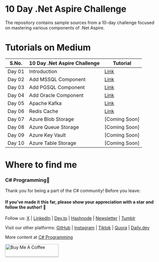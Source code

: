
 # 10 Day .Net Aspire Challenge
The repository contains sample sources from a 10-day challenge focused on mastering various components of .Net Aspire.

# Tutorials on Medium

| S.No. | 10 Day .Net Aspire Challenge    | Tutorial |
| -------- | -------- | ------- |
| Day 01 | Introduction  | [Link](https://medium.com/c-sharp-progarmming/10-day-net-aspire-challenge-day-1-introduction-a756352099f5)   |
| Day 02 | Add MSSQL Component |[Link](https://medium.com/c-sharp-progarmming/10-day-net-aspire-challenge-day-2-add-mssql-component-831bacd617ed)       |
| Day 03 | Add PGSQL Component | [Link](https://medium.com/c-sharp-progarmming/10-day-net-aspire-challenge-day-3-add-pgsql-component-b44b3519f665)       |
| Day 04 | Add Oracle Component |  [Link](https://medium.com/c-sharp-progarmming/10-day-net-aspire-challenge-day-4-add-oracle-component-bcafb4de11fa)       |
| Day 05 | Apache Kafka | [Link](https://medium.com/p/0dc3e9fb9717)       |
| Day 06 | Redis Cache | [Link](https://medium.com/c-sharp-progarmming/10-day-net-aspire-challenge-day-6-r)       |
| Day 07 | Azure Blob Storage | [Coming Soon]       |
| Day 08 | Azure Queue Storage | [Coming Soon]       |
| Day 09 | Azure Key Vault | [Coming Soon]       |
| Day 10 |  Azure Table Storage| [Coming Soon]       |

# Where to find me

### C# Programming🚀

Thank you for being a part of the C# community! Before you leave:

#### If you’ve made it this far, please show your appreciation with a star and follow the author! 👏️️

Follow us: [X](https://twitter.com/sukhsukhpinder) | [LinkedIn](https://www.linkedin.com/in/sukhpinder-singh/) | [Dev.to](https://dev.to/ssukhpinder) | [Hashnode](https://dotnet.hashnode.dev/) | [Newsletter](https://www.linkedin.com/newsletters/net-programming-7031098498754195456/) | [Tumblr](https://www.tumblr.com/settings/blog/codewithsukh)

Visit our other platforms: [GitHub](https://github.com/ssukhpinder) | [Instagram](https://www.instagram.com/codewithsukh/) | [Tiktok](https://www.tiktok.com/@codewithsukh) | [Quora](https://www.quora.com/profile/Sukhpinder-Singh-4) | [Daily.dev](https://app.daily.dev/devcard)

More content at [C# Programming](https://medium.com/c-sharp-progarmming)


<a href="https://www.buymeacoffee.com/sukhpindersingh" target="_blank"><img src="https://www.buymeacoffee.com/assets/img/custom_images/orange_img.png" alt="Buy Me A Coffee" style="height: 41px !important;width: 174px !important;box-shadow: 0px 3px 2px 0px rgba(190, 190, 190, 0.5) !important;-webkit-box-shadow: 0px 3px 2px 0px rgba(190, 190, 190, 0.5) !important;" ></a>

